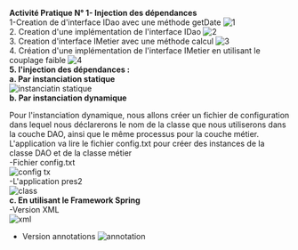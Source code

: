 **Activité Pratique N° 1- Injection des dépendances**  
1-Creation de d'interface IDao avec une méthode getDate
![1](https://github.com/BOULAHYA-Chaymae/TP1_Injection_des_dependances/assets/167257389/8126cf15-2fbf-469e-b3c4-2a07266f54a1)   
2. Creation d'une implémentation de l'interface IDao
![2](https://github.com/BOULAHYA-Chaymae/TP1_Injection_des_dependances/assets/167257389/c44b65ee-1311-4693-ac39-9f4925845e78)   
3. Creation d'interface IMetier avec une méthode calcul
![3](https://github.com/BOULAHYA-Chaymae/TP1_Injection_des_dependances/assets/167257389/6cc065ce-66a2-4def-9b4c-be07a09006e9)   
4. Création d'une implémentation de l'interface IMetier en utilisant le couplage faible
![4](https://github.com/BOULAHYA-Chaymae/TP1_Injection_des_dependances/assets/167257389/da130c20-36e0-4290-b92f-c74338c3a501)  
**5. l'injection des dépendances :**  
**a. Par instanciation statique**  
![instanciatin statique](https://github.com/BOULAHYA-Chaymae/TP1_Injection_des_dependances/assets/167257389/b35a74c7-10fe-4c9c-b9b9-b61ab5f286b3)  
**b. Par instanciation dynamique**

Pour l'instanciation dynamique, nous allons créer un fichier de configuration dans lequel nous déclarerons le nom de la classe que nous utiliserons dans la couche DAO, ainsi que le même processus pour la couche métier. L'application va lire le fichier config.txt pour créer des instances de la classe DAO et de la classe métier   
-Fichier config.txt  
![config tx](https://github.com/BOULAHYA-Chaymae/TP1_Injection_des_dependances/assets/167257389/bb5531a7-0497-41ab-a293-85be7ddccf75)  
-L'application pres2  
![class](https://github.com/BOULAHYA-Chaymae/TP1_Injection_des_dependances/assets/167257389/35873e26-d890-48c6-9672-c3e0ef7bf48b)  
 **c. En utilisant le Framework Spring**  
 -Version XML  
 ![xml](https://github.com/BOULAHYA-Chaymae/TP1_Injection_des_dependances/assets/167257389/5358e1f0-382e-4fa4-84c4-29d128ce3557)  
 - Version annotations
![annotation](https://github.com/BOULAHYA-Chaymae/TP1_Injection_des_dependances/assets/167257389/31769e33-ae24-4634-ae32-1f846bcd95d7)
 


